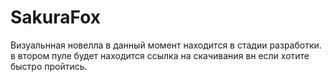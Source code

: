 # SakuraFox

Визуальнная новелла в данный момент находится в стадии разработки.
в втором пуле будет находится ссылка на скачивания вн если хотите быстро пройтись.
